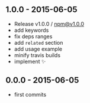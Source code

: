 

## 1.0.0 - 2015-06-05
- Release v1.0.0 / npm@v1.0.0
- add keywords
- fix deps ranges
- add `related` section
- add usage example
- minify travis builds
- implement :sparkles:

## 0.0.0 - 2015-06-05
- first commits